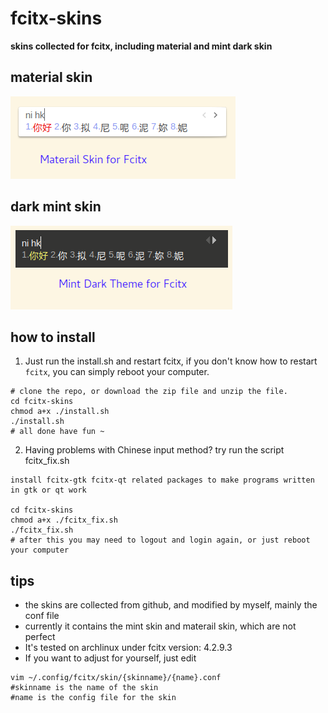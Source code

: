 # fcitx-skins
**skins collected for fcitx, including material and mint dark skin**

##  material skin
![materail](imgs/material.png)

## dark mint skin
![mint_dark](imgs/mint_dark.png)


## how to install
1. Just run the install.sh and restart fcitx, if you don't know how to restart `fcitx`, you can simply reboot your computer.
```
# clone the repo, or download the zip file and unzip the file.
cd fcitx-skins
chmod a+x ./install.sh
./install.sh
# all done have fun ~
```
2. Having problems with Chinese input method?
try run the script fcitx_fix.sh
```
install fcitx-gtk fcitx-qt related packages to make programs written in gtk or qt work

cd fcitx-skins
chmod a+x ./fcitx_fix.sh
./fcitx_fix.sh
# after this you may need to logout and login again, or just reboot your computer
```

## tips
* the skins are collected from github, and modified by myself, mainly the conf file
* currently it contains the mint skin and materail skin, which are not perfect
* It's tested on archlinux under fcitx version: 4.2.9.3
* If you want to adjust for yourself, just edit
```
vim ~/.config/fcitx/skin/{skinname}/{name}.conf
#skinname is the name of the skin
#name is the config file for the skin

```
